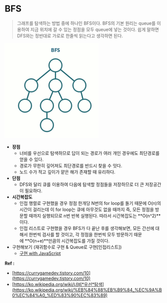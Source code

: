 # BFS

> 그래프를 탐색하는 방법 중에 하나인 BFS이다.
> BFS의 기본 원리는 queue를 이용하여 지금 위치에 갈 수 있는 정점을 모두 queue에 넣는 것이다.
> 쉽게 말하면 DFS와는 정반대로 가로로 한줄씩 읽는다고 생각하면 된다.

<img src="BFS-images/BFS.gif" width="300">

- **장점**
  - 너비를 우선으로 탐색하므로 답이 되는 경로가 여러 개인 경우에도 최단경로를 얻을 수 있다.
  - 경로가 무한히 깊어져도 최단경로를 반드시 찾을 수 잇다.
  - 노드 수가 적고 깊이가 얕은 해가 존재할 때 유리하다.
- **단점**
  - DFS와 달리 큐를 이용하여 다음에 탐색할 정점들을 저장하므로 더 큰 저장공간이 필요하다.
- **시간복잡도**
  - 인접 행렬로 구현했을 경우
    정점 한개당 N번의 for loop를 돌기 때문에 O(n)의 시간이 걸리는데 이 for loop는 큐에 아무것도 없을 때까지 즉, 모든 정점을 방문할 때까지 실행되므로 n번 반복 실행된다.
    따라서 시간복잡도는 **O(n^2)**이다.
  - 인접 리스트로 구현했을 경우
    BFS가 다 끝난 후를 생각해보면, 모든 간선에 대해서 한번씩 검사를 할 것이고, 각 정점을 한번씩 모두 방문하기 때문에 **O(n+e)**만큼의 시간복잡도를 가질 것이다.
- 구현해보기 (재귀함수로 구현 & Queue로 구현[인접리스트])
  - [구현 with JavaScript]()

**Ref :**

- [https://currygamedev.tistory.com/10](https://currygamedev.tistory.com/10)
- [https://ko.wikipedia.org/wiki/너비*우선*탐색](https://ko.wikipedia.org/wiki/%EB%84%88%EB%B9%84_%EC%9A%B0%EC%84%A0_%ED%83%90%EC%83%89)
